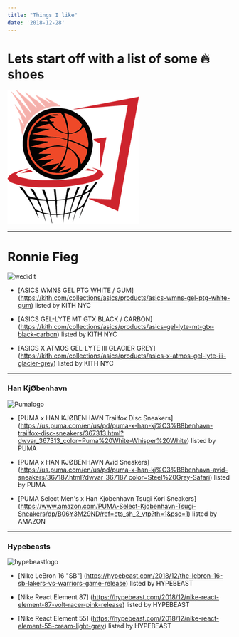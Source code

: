 ```yaml
---
title: "Things I like"
date: '2018-12-28'
---
```


# Lets start off with a list of some :fire: shoes
![Ballingallday](bballlogo.png)

---

# Ronnie Fieg
<img src="/kithlogo.png" alt="wedidit" width="300" height="160"/>

* [ASICS WMNS GEL PTG
WHITE / GUM] (https://kith.com/collections/asics/products/asics-wmns-gel-ptg-white-gum) listed by KITH NYC

* [ASICS GEL-LYTE MT GTX
BLACK / CARBON] (https://kith.com/collections/asics/products/asics-gel-lyte-mt-gtx-black-carbon) listed by KITH NYC

* [ASICS X ATMOS GEL-LYTE III
GLACIER GREY] (https://kith.com/collections/asics/products/asics-x-atmos-gel-lyte-iii-glacier-grey) listed by KITH NYC

---
### Han KjØbenhavn
![Pumalogo](/pumalogo.png)

* [PUMA x HAN KJØBENHAVN Trailfox Disc Sneakers] (https://us.puma.com/en/us/pd/puma-x-han-kj%C3%B8benhavn-trailfox-disc-sneakers/367313.html?dwvar_367313_color=Puma%20White-Whisper%20White) listed by PUMA

* [PUMA x HAN KJØBENHAVN Avid Sneakers] (https://us.puma.com/en/us/pd/puma-x-han-kj%C3%B8benhavn-avid-sneakers/367187.html?dwvar_367187_color=Steel%20Gray-Safari) listed by PUMA

* [PUMA Select Men's x Han Kjobenhavn Tsugi Kori Sneakers] (https://www.amazon.com/PUMA-Select-Kjobenhavn-Tsugi-Sneakers/dp/B06Y3M29ND/ref=cts_sh_2_vtp?th=1&psc=1) listed by AMAZON

---

### Hypebeasts
![hypebeastlogo](/HypebeastLogo.png)

* [Nike LeBron 16 "SB"] (https://hypebeast.com/2018/12/the-lebron-16-sb-lakers-vs-warriors-game-release) listed by HYPEBEAST

* [Nike React Element 87] (https://hypebeast.com/2018/12/nike-react-element-87-volt-racer-pink-release) listed by HYPEBEAST

* [Nike React Element 55] (https://hypebeast.com/2018/12/nike-react-element-55-cream-light-grey) listed by HYPEBEAST




